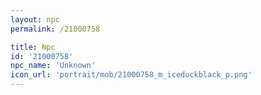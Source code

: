 ```yaml
---
layout: npc
permalink: /21000758

title: Npc
id: '21000758'
npc_name: 'Unknown'
icon_url: 'portrait/mob/21000758_m_iceduckblack_p.png'
---
```

